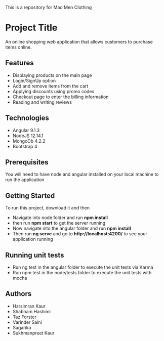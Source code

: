This is a repository for Mad Men Clothing

# Project Title
An online shopping web application that allows customers to purchase items online.

## Features 
* Displaying products on the main page
* Login/SignUp option
* Add and remove items from the cart
* Applying discounts using promo codes
* Checkout page to enter the billing information
* Reading and writing reviews

## Technologies
* Angular 9.1.3
* NodeJS 12.14.1 
* MongoDb 4.2.2
* Bootstrap 4

## Prerequisites
You will need to have node and angular installed on your local machine to run the application

## Getting Started
To run this project, download it and then
* Navigate into node folder and run **npm install**
* then run **npm start** to get the server running
* Now navigate into the angular folder and run **npm install**
* Then run **ng serve** and go to **http://localhost:4200/** to see your application running

## Running unit tests
* Run ng test in the angular folder to execute the unit tests via Karma
* Run npm test in the node/tests folder to execute the unit tests with mocha

## Authors
* Harsimran Kaur
* Shabnam Hashimi
* Taz Forster
* Varinder Saini
* Sagarika
* Sukhmanpreet Kaur

